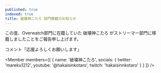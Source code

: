 ```yaml
---
published: true
indexed: true
title: 破壊神こたろ 部門移籍のお知らせ
---
```


<script>
	import Member from '$lib/components/news/util/Member.svelte';
</script>

この度、Overwatch部門に在籍していた 破壊神こたろ がストリーマー部門に移籍しましたことをご報告申し上げます。

コメント「応援よろしくお願いします」

<Member members={[
	{
		name: '破壊神こたろ',
		socials: {
			twitter: 'mareku1212',
			youtube: '@hakaisinkotaro',
			twitch: 'hakaisinnkotaro'
		}
	}
]} />
